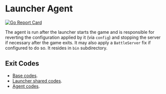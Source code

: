 # Launcher Agent

[![Go Report Card](https://goreportcard.com/badge/github.com/luskaner/aoe2DELanServer/launcher-agent)](https://goreportcard.com/report/github.com/luskaner/aoe2DELanServer/launcher-agent)

The agent is run after the launcher starts the game and is responsible for reverting the configuration applied by it
(via `config`) and stopping the server if necessary after the game exits. It may also apply a `BattleServer` fix if
configured to do so. It resides in `bin` subdirectory.

## Exit Codes

* [Base codes](../common/errors.go).
* [Launcher shared codes](../launcher-common/errors.go).
* [Agent codes](internal/errors.go).
